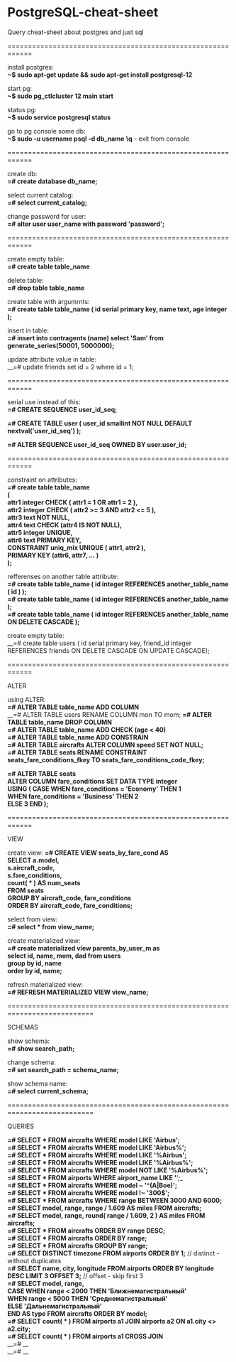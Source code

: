 # PostgreSQL-cheat-sheet
Query cheat-sheet about postgres and just sql

============================================================

install postgres: <br/>
__~$ sudo apt-get update && sudo apt-get install postgresql-12__

start pg: <br/>
__~$ sudo pg_ctlcluster 12 main start__

status pg: <br/>
__~$ sudo service postgresql status__

go to pg console some db: <br/>
__~$ sudo -u username psql -d db_name__
__\q__ - exit from console

============================================================

create db: <br/>
__=# create database db_name;__

select current catalog: <br/>
__=#  select current_catalog;__

change password for user: <br/>
__=#  alter user user_name with password 'password';__

============================================================

create empty table: <br/>
__=#  create table table_name__

delete table: <br/>
__=#  drop table table_name__

create table with argumrnts: <br/>
__=#  create table table_name (
id serial primary key,
name text,
age integer
);__

insert in table: <br/>
__=# insert into contragents (name)  select 'Sam' from  generate_series(50001, 5000000);__

update attribute value in table: <br/>
__=# update friends set id = 2 where id = 1;


============================================================

serial use instead of this: <br/>
__=#  CREATE SEQUENCE user_id_seq;__

__=#  CREATE TABLE user (
    user_id smallint NOT NULL DEFAULT nextval('user_id_seq')
);__

__=#  ALTER SEQUENCE user_id_seq OWNED BY user.user_id;__

============================================================

constraint on attributes: <br/>
__=#  create table table_name <br/>
(<br/>
attr1 integer CHECK ( attr1 = 1 OR attr1 = 2 ),<br/>
attr2 integer CHECK ( attr2 >= 3 AND attr2 <= 5 ),<br/>
attr3 text NOT NULL,<br/>
attr4 text CHECK (attr4 IS NOT NULL),<br/>
attr5 integer UNIQUE,<br/>
attr6 text PRIMARY KEY,<br/>
CONSTRAINT uniq_mix UNIQUE ( attr1, attr2 ),<br/>
PRIMARY KEY (attr6, attr7, ... )<br/>
);__

refferenses on another table attribute: <br/>
__=#  create table table_name ( id integer REFERENCES another_table_name ( id ) );__<br/>
__=#  create table table_name ( id integer REFERENCES another_table_name );__<br/>
__=#  create table table_name ( id integer REFERENCES another_table_name ON DELETE CASCADE );__

create empty table: <br/>
__=# create table users (
id serial primary key, 
friend_id integer REFERENCES friends
ON DELETE CASCADE 
ON UPDATE CASCADE);

============================================================

ALTER

 using ALTER: <br/>
__=# ALTER TABLE table_name ADD COLUMN__<br/>
__=# ALTER TABLE users RENAME COLUMN mon TO mom;
__=# ALTER TABLE table_name DROP COLUMN__ <br/>
__=# ALTER TABLE table_name ADD CHECK (age < 40)__<br/>
__=# ALTER TABLE table_name ADD CONSTRAIN__<br/>
__=# ALTER TABLE aircrafts ALTER COLUMN speed SET NOT NULL;__<br/>
__=# ALTER TABLE seats RENAME CONSTRAINT seats_fare_conditions_fkey TO seats_fare_conditions_code_fkey;__<br/>

__=# ALTER TABLE seats<br/>
ALTER COLUMN fare_conditions SET DATA TYPE integer<br/>
USING ( CASE WHEN fare_conditions = 'Economy' THEN 1<br/>
WHEN fare_conditions = 'Business' THEN 2<br/>
ELSE 3 END );__

============================================================

VIEW

create view: 
__=# CREATE VIEW seats_by_fare_cond AS<br/>
SELECT a.model,<br/>
s.aircraft_code,<br/>
s.fare_conditions,<br/>
count( * ) AS num_seats<br/>
FROM seats<br/>
GROUP BY aircraft_code, fare_conditions<br/>
ORDER BY aircraft_code, fare_conditions;__

select from view: <br/>
__=# select * from view_name;__

create materialized view: <br/>
__=# create materialized  view parents_by_user_m as <br/>
select id, name, mom, dad from users <br/>
group by id, name <br/>
order by id, name;__

refresh materialized view: <br/>
__=# REFRESH MATERIALIZED VIEW view_name;__

===========================================================================

SCHEMAS

show schema: <br/>
__=#  show search_path;__

change schema: <br/>
__=#  set search_path = schema_name;__

show schema name: <br/>
__=#  select current_schema;__

===========================================================================

QUERIES

__=# SELECT * FROM aircrafts WHERE model LIKE 'Airbus';__<br/>
__=# SELECT * FROM aircrafts WHERE model LIKE 'Airbus%';__<br/>
__=# SELECT * FROM aircrafts WHERE model LIKE '%Airbus';__<br/>
__=# SELECT * FROM aircrafts WHERE model LIKE '%Airbus%';__<br/>
__=# SELECT * FROM aircrafts WHERE model NOT LIKE '%Airbus%';__<br/>
__=# SELECT * FROM airports WHERE airport_name LIKE '___';__<br/>
__=# SELECT * FROM aircrafts WHERE model ~ '^(A|Boe)';__<br/>
__=# SELECT * FROM aircrafts WHERE model !~ '300$';__<br/>
__=# SELECT * FROM aircrafts WHERE range BETWEEN 3000 AND 6000;__<br/>
__=# SELECT model, range, range / 1.609 AS miles FROM aircrafts;__<br/>
__=# SELECT model, range, round( range / 1.609, 2 ) AS miles FROM aircrafts;__<br/>
__=# SELECT * FROM aircrafts ORDER BY range DESC;__<br/>
__=# SELECT * FROM aircrafts ORDER BY range;__<br/>
__=# SELECT * FROM aircrafts GROUP BY range;__<br/>
__=# SELECT DISTINCT timezone FROM airports ORDER BY 1;__ // distinct - without duplicates<br/>
__=# SELECT name, city, longitude FROM airports ORDER BY longitude DESC LIMIT 3 OFFSET 3;__ // offset - skip first 3<br/>
__=# SELECT model, range, <br/>
CASE WHEN range < 2000 THEN 'Ближнемагистральный' <br/>
WHEN range < 5000 THEN 'Среднемагистральный'<br/>
ELSE 'Дальнемагистральный' <br/>
END AS type FROM aircrafts ORDER BY model;__<br/>
__=# SELECT count( * ) FROM airports a1 JOIN airports a2 ON a1.city <> a2.city;__<br/>
__=# SELECT count( * ) FROM airports a1 CROSS JOIN__<br/>
__=# __<br/>
__=# __<br/>




